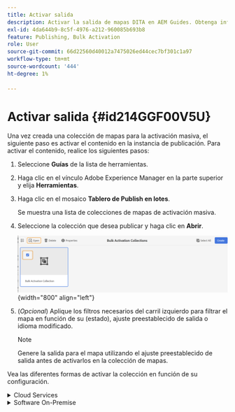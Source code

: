 ```yaml
---
title: Activar salida
description: Activar la salida de mapas DITA en AEM Guides. Obtenga información sobre cómo activar el contenido en la instancia de publicación.
exl-id: 4da644b9-8c5f-4976-a212-960085b693b8
feature: Publishing, Bulk Activation
role: User
source-git-commit: 66d22560d40012a7475026ed44cec7bf301c1a97
workflow-type: tm+mt
source-wordcount: '444'
ht-degree: 1%

---
```


# Activar salida {#id214GGF00V5U}

Una vez creada una colección de mapas para la activación masiva, el siguiente paso es activar el contenido en la instancia de publicación. Para activar el contenido, realice los siguientes pasos:

1. Seleccione **Guías** de la lista de herramientas.

1. Haga clic en el vínculo Adobe Experience Manager en la parte superior y elija **Herramientas**.

1. Haga clic en el mosaico **Tablero de Publish en lotes**.

   Se muestra una lista de colecciones de mapas de activación masiva.

1. Seleccione la colección que desea publicar y haga clic en **Abrir**.

   ![](images/bulk-activation-collection-open.png){width="800" align="left"}

1. \(*Opcional*\) Aplique los filtros necesarios del carril izquierdo para filtrar el mapa en función de su \(estado\), ajuste preestablecido de salida o idioma modificado.

   >[!NOTE]
   >
   >Genere la salida para el mapa utilizando el ajuste preestablecido de salida antes de activarlos en la colección de mapas.


Vea las diferentes formas de activar la colección en función de su configuración.

<details>
<summary> Cloud Services </summary>

![publicación-colección-masiva en el servicio en la nube](images/bulk-activation-collection-quick-publish-CS.png){width="650" align="left"}

Puede activar el resultado en las instancias **Preview** o **Publish**.

**Vista previa**

* Para activar la salida de los mapas seleccionados, seleccione la salida de mapa pregenerada y seleccione **Publish to** > **Preview**.
* Para activar la salida de todas las asignaciones DITA con sus ajustes preestablecidos configurados, seleccione la casilla de verificación situada junto a la columna **Map** y, a continuación, seleccione **Publish to** > **Publish**.


**Publish**

* Para activar la salida de los mapas seleccionados, seleccione la salida de mapa pregenerada y seleccione **Publish to** > **Publish**.

* Para activar la salida de todas las asignaciones DITA con sus ajustes preestablecidos configurados, seleccione la casilla de verificación situada junto al mapa (columna) y, a continuación, seleccione **Publish to** > **Publish**.


>[!NOTE]
> 
> La casilla de verificación para una salida de mapa solo está activada si se ha generado la salida para un mapa.

Se muestra un mensaje de éxito cuando el resultado del mapa está en la cola para su publicación.

Una vez que se activa la salida para los archivos de mapa seleccionados, se actualiza la pestaña Historial de auditoría y aparece la última salida activada en la parte superior. La columna **Publicado** se ha actualizado con la fecha y la hora de publicación.

</details>

<details>    
<summary>  Software On-Premise </summary>


Realice una de las siguientes acciones:

* Para activar la salida de los mapas seleccionados, seleccione la salida de mapa pregenerada y seleccione **Quick Publish**.
* Para activar la salida de todos los mapas DITA con sus ajustes preestablecidos configurados, active la casilla de verificación situada junto al mapa (columna) y, a continuación, seleccione **Quick Publish.**
  ![publicación-colección-en-lotes](images/bulk-activation-collection-quick-publish.png){width="650" align="left"}

  >[!NOTE]
  > 
  >La casilla de verificación para una salida de mapa solo está activada si se ha generado la salida para un mapa.


Se muestra un mensaje de éxito cuando el resultado del mapa está en la cola para su publicación.

Una vez que se activa la salida para los archivos de mapa seleccionados, se actualiza la pestaña Historial de auditoría y aparece la última salida activada en la parte superior. La columna **Publicado** se ha actualizado con la fecha y la hora de publicación.

**Tema principal: **[Activación masiva del contenido publicado](conf-bulk-activation.md)
